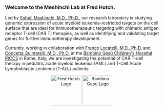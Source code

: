 <p align="center">
<h3> Welcome to the Meshinchi Lab at Fred Hutch. </h3>
</p>

Led by [Soheil Meshinchi, M.D., Ph.D.,](https://research.fredhutch.org/meshinchi/en.html) our research laboratory is studying genomic expression of acute myeloid leukemia-restricted targets on the cell surface that are ideal for immunotherapeutic targeting with chimeric antigen receptor T-cell (CAR T) therapies, as well as identifying and validating target genes for further immunotherapy development.

Currently, working in collaboration with [Franco Locatelli, M.D., Ph.D.](https://www.ospedalebambinogesu.it/area-di-ricerca---oncoematologia-94851/) and [Concetta Quintarelli, M.D., Ph.D.](https://www.ospedalebambinogesu.it/terapia-genica-dei-tumori-95043/) at the [Bambino Gesù Children's Hospital IRCCS](https://www.ospedalebambinogesu.it/ricerca/) in Rome, Italy, we are investigating the potential of CAR T-cell therapy in pediatric acute myeloid leukemia (AML) and T-Cell Acute Lymphoblastic Leukemia (T-ALL) patients.

<p align="center">
<img src="https://d3njjcbhbojbot.cloudfront.net/api/utilities/v1/imageproxy/http://coursera-university-assets.s3.amazonaws.com/4c/f84deba36f423d966499563db86b31/Fred-Hutch-360px-360px.png?auto=format%2Ccompress&dpr=2&w=180&h=180" alt="Fred Hutch Logo" width="100" height="100">
<img src="https://www.aopi.it/wp-content/uploads/2019/08/ospedale_bambino_gesu_logo.jpg" alt="Bambino Gesù Logo" width="100" height="100">
</p>